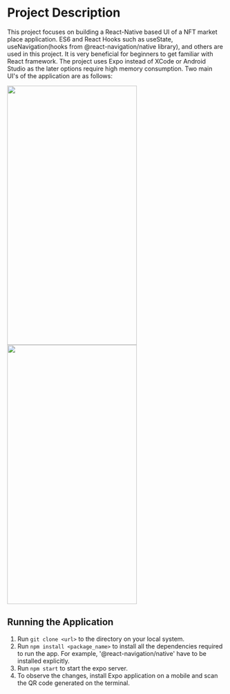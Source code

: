 # Project Description

This project focuses on building a React-Native based UI of a NFT market place application. ES6 and React Hooks such as useState, useNavigation(hooks from @react-navigation/native library), and others are used in this project. It is very beneficial for beginners to get familiar with React framework. The project uses Expo instead of XCode or Android Studio as the later options require high memory consumption. Two main UI's of the application are as follows:


<a href="url"><img src="https://user-images.githubusercontent.com/79074359/186592279-ab9f4660-f14d-4f64-9470-07743515e182.jpg" height="600" width="300"></a>
 <a href="url"><img src="https://user-images.githubusercontent.com/79074359/186590912-13862e8b-8efd-4208-bb48-47b4bff7831d.jpg" height="600" width="300"></a>

## Running the Application
1. Run ```git clone <url>``` to the directory on your local system.
2. Run ```npm install <package_name>``` to install all the dependencies required to run the app. For example, '@react-navigation/native' have to be installed explicitly.
3. Run ```npm start``` to start the expo server.
4. To observe the changes, install Expo application on a mobile and scan the QR code generated on the terminal. 
